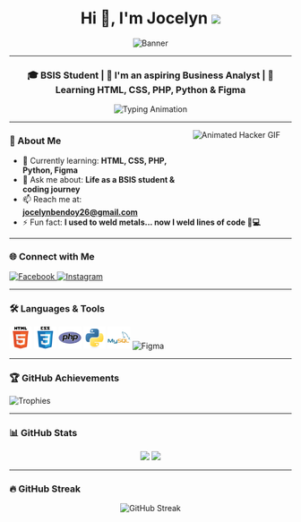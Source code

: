 
<h1 align="center">
  Hi 👋, I'm Jocelyn
  <img src="https://raw.githubusercontent.com/innng/innng/master/assets/kyubey.gif" height="50"/>
</h1>

<!-- Banner -->
<p align="center">
  <img src="https://i.pinimg.com/736x/aa/f3/0d/aaf30d5685b74740072813c85710658b.jpg" alt="Banner" width="1000%"  height="300" />
</p>

---
<h3 align="center">
  🎓 BSIS Student | 💼 I'm an aspiring Business Analyst | 🌱 Learning HTML, CSS, PHP, Python & Figma
</h3>

<p align="center">
  <img src="https://readme-typing-svg.demolab.com?font=Fira+Code&pause=1000&color=F757A7&width=435&lines=Innovating+with+responsibility" alt="Typing Animation" />
</p>

---
  <a href="https://www.artstation.com/artwork/28kGeY" target="_blank">
    <img align="right" src="https://cdna.artstation.com/p/assets/images/images/042/631/286/original/bryan-rodriguez-belchibia-1-rightspeed.gif?1635037562" alt="Animated Hacker GIF"   width="35%"  height="150"/>
  </a>

### 🌟 About Me
  
- 🌱 Currently learning: **HTML, CSS, PHP, Python, Figma**  
- 💬 Ask me about: **Life as a BSIS student & coding journey**  
- 📫 Reach me at: **jocelynbendoy26@gmail.com**  
- ⚡ Fun fact: **I used to weld metals... now I weld lines of code 🔧💻**
---

### 🌐 Connect with Me  
<p>
  <a href="https://fb.com/jocelynn bendoy" target="_blank">
    <img src="https://raw.githubusercontent.com/rahuldkjain/github-profile-readme-generator/master/src/images/icons/Social/facebook.svg" alt="Facebook" height="30" width="40"/>
  </a>
  <a href="https://instagram.com/cel.ine1226" target="_blank">
    <img src="https://raw.githubusercontent.com/rahuldkjain/github-profile-readme-generator/master/src/images/icons/Social/instagram.svg" alt="Instagram" height="30" width="40"/>
  </a>
</p>

---

### 🛠 Languages & Tools  
<p>
  <img src="https://raw.githubusercontent.com/devicons/devicon/master/icons/html5/html5-original-wordmark.svg" alt="HTML" width="40" height="40"/>
  <img src="https://raw.githubusercontent.com/devicons/devicon/master/icons/css3/css3-original-wordmark.svg" alt="CSS" width="40" height="40"/>
  <img src="https://raw.githubusercontent.com/devicons/devicon/master/icons/php/php-original.svg" alt="PHP" width="40" height="40"/>
  <img src="https://raw.githubusercontent.com/devicons/devicon/master/icons/python/python-original.svg" alt="Python" width="40" height="40"/>
  <img src="https://raw.githubusercontent.com/devicons/devicon/master/icons/mysql/mysql-original-wordmark.svg" alt="MySQL" width="40" height="40"/>
  <img src="https://www.vectorlogo.zone/logos/figma/figma-icon.svg" alt="Figma" width="40" height="40"/>
</p>

---

### 🏆 GitHub Achievements  
<p>
  <img src="https://github-profile-trophy.vercel.app/?username=celin326&theme=radical&margin-w=10&margin-h=10" alt="Trophies"/>
</p>

---

### 📊 GitHub Stats  
<p align="center">
  <img src="https://github-readme-stats.vercel.app/api/top-langs?username=celin326&show_icons=true&locale=en&layout=compact&theme=radical" width="45%"/>
  <img src="https://github-readme-stats.vercel.app/api?username=celin326&show_icons=true&locale=en&theme=radical" width="45%"/>
</p>

---

### 🔥 GitHub Streak  
<div align="center">
  <img src="https://github-readme-streak-stats.herokuapp.com?user=celin326&theme=radical&hide_border=false" alt="GitHub Streak" />
</div>
